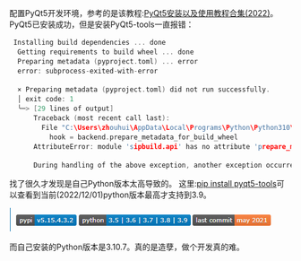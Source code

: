 配置PyQt5开发环境，参考的是该教程:[PyQt5安装以及使用教程合集(2022)](https://zhuanlan.zhihu.com/p/162866700)。
PyQt5已安装成功，但是安装PyQt5-tools一直报错：
```c
 Installing build dependencies ... done
  Getting requirements to build wheel ... done
  Preparing metadata (pyproject.toml) ... error
  error: subprocess-exited-with-error

  × Preparing metadata (pyproject.toml) did not run successfully.
  │ exit code: 1
  ╰─> [29 lines of output]
      Traceback (most recent call last):
        File "C:\Users\zhouhui\AppData\Local\Programs\Python\Python310\lib\site-packages\pip\_vendor\pep517\in_process\_in_process.py", line 144, in prepare_metadata_for_build_wheel
          hook = backend.prepare_metadata_for_build_wheel
      AttributeError: module 'sipbuild.api' has no attribute 'prepare_metadata_for_build_wheel'

      During handling of the above exception, another exception occurred:
```
找了很久才发现是自己Python版本太高导致的。
这里:[pip install pyqt5-tools](https://pypi.org/project/pyqt5-tools/)可以查看到当前(2022/12/01)python版本最高才支持到3.9。

![](https://raw.githubusercontent.com/iningwei/SelfPictureHost/master/Blog/20221201231307.png)

而自己安装的Python版本是3.10.7。真的是造孽，做个开发真的难。